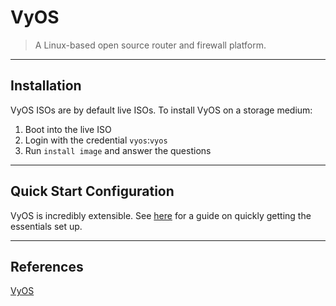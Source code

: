 # VyOS

> A Linux-based open source router and firewall platform.

---

## Installation

VyOS ISOs are by default live ISOs. To install VyOS on a storage medium:

1. Boot into the live ISO
2. Login with the credential `vyos`:`vyos`
3. Run `install image` and answer the questions

---

## Quick Start Configuration

VyOS is incredibly extensible. See [here](https://docs.vyos.io/en/equuleus/quick-start.html) for a guide on quickly getting the essentials set up.

---

## References

[VyOS](https://vyos.io/)
